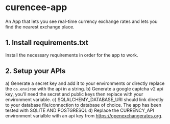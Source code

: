 # curencee-app
An App that lets you see real-time currency exchange rates and lets you find the nearest exchange place.

## 1. Install requirements.txt 
Install the necessary requirements in order for the app to work.

## 2. Setup your APIs 
a) Generate a secret key and add it to your environments or directly replace the `os.environ` with the api in a string.
b) Generate a google captcha v2 api key, you'll need the secret and public keys then replace with your environment variable.
c) SQLALCHEMY_DATABASE_URI should link directly to your database file/connection to database of choice. The app has been tested with SQLITE AND POSTGRESQL
d) Replace the CURRENCY_API environment varialble with an api key from https://openexchangerates.org.
